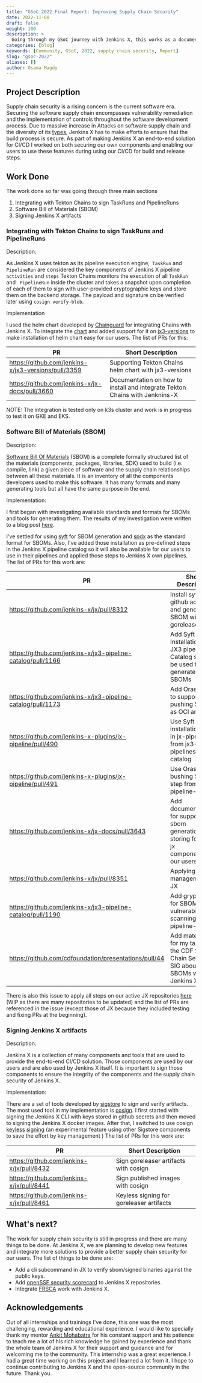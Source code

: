 ```yaml
---
title: "GSoC 2022 Final Report: Improving Supply Chain Security"
date: 2022-11-08
draft: false
weight: 100
description: >
  Going through my GSoC journey with Jenkins X, this works as a documentation for our work to improve supply chain security of Jenkins X
categories: [blog]
keywords: [Community, GSoC, 2022, supply chain security, Report]
slug: "gsoc-2022"
aliases: []
author: Osama Magdy
---
```

## Project Description

Supply chain security is a rising concern is the current software era. Securing the software supply chain encompasses vulnerability remediation and the implementation of controls throughout the software development process. Due to massive increase in Attacks on software supply chain and the diversity of its [types](https://slsa.dev/spec/v0.1/threats), Jenkins X has to make efforts to ensure that the build process is secure. As part of making Jenkins X an end-to-end solution for CI/CD I worked on both securing our own components and enabling our users to use these features during using our CI/CD for build and release steps.

## Work Done

The work done so far was going through three main sections

1. Integrating with Tekton Chains to sign TaskRuns and PipelineRuns
2. Software Bill of Materials (SBOM)
3. Signing Jenkins X artifacts

### Integrating with Tekton Chains to sign TaskRuns and PipelineRuns

Description:

As Jenkins X uses tekton as its pipeline execution engine,` TaskRun` and ` PipelineRun` are considered the key components of Jenkins X pipeline `activities` and `steps`
Tekton Chains monitors the execution of all `TaskRun` and ` PipelineRun` inside the cluster and takes a snapshot upon completion of each of them to sign with user-provided cryptographic keys and store them on the backend storage. The payload and signature cn be verified later using `cosign verify-blob`.

Implementation

I used the helm chart developed by [Chainguard](https://www.chainguard.dev/) for integrating Chains with Jenkins X. To integrate the [chart](https://github.com/chainguard-dev/tekton-helm-charts/tree/main/charts/tekton-chains) and added support for it on [jx3-versions](https://github.com/jenkins-x/jx3-versions) to make installation of helm chart easy for our users. The list of PRs for this:

| PR                                                  | Short Description                                                           |
| --------------------------------------------------- | --------------------------------------------------------------------------- |
| https://github.com/jenkins-x/jx3-versions/pull/3359 | Supporting Tekton Chains helm chart with jx3-versions                       |
| https://github.com/jenkins-x/jx-docs/pull/3660      | Documentation on how to install and integrate Tekton Chains with Jenknins-X |

NOTE: The integration is tested only on k3s cluster and work is in progress to test it on GKE and EKS.

### Software Bill of Materials (SBOM)

Description:

[Software Bill Of Materials](https://en.wikipedia.org/wiki/Software_supply_chain#:~:text=Software%20vendors%20often,could%20harm%20them.) (SBOM) is a complete formally structured list of the materials (components, packages, libraries, SDK) used to build (i.e. compile, link) a given piece of software and the supply chain relationships between all these materials.
It is an inventory of all the components developers used to make this software. It has many formats and many generating tools but all have the same purpose in the end.

Implementation:

I first began with investigating available standards and formats for SBOMs and tools for generating them. The results of my investigation were written to a blog post [here](https://jenkins-x.io/blog/2022/07/24/intro-to-sbom/).

I've settled for using [syft](https://github.com/anchore/syft) for SBOM generation and [spdx](https://spdx.dev/) as the standard format for SBOMs. Also, I've added those installation as pre-defined steps in the Jenkins X pipeline catalog so it will also be available for our users to use in their pipelines and applied those steps to Jenkins X own pipelines. The list of PRs for this work are:

| PR                                                          | Short Description                                                                                   |
| ----------------------------------------------------------- | --------------------------------------------------------------------------------------------------- |
| https://github.com/jenkins-x/jx/pull/8312                   | Install syft using github action and generate SBOM with goreleaser                                  |
| https://github.com/jenkins-x/jx3-pipeline-catalog/pull/1166 | Add Syft Installation to JX3 pipeline Catalog so it can be used to generate SBOMs                   |
| https://github.com/jenkins-x/jx3-pipeline-catalog/pull/1173 | Add Oras Steps to support pushing SBOMs as OCI artifacts                                            |
| https://github.com/jenkins-x-plugins/jx-pipeline/pull/490   | Use Syft installation step in jx-pipeline from jx3-pipelines-catalog                                |
| https://github.com/jenkins-x-plugins/jx-pipeline/pull/491   | Use Oras bushing SBOMs step from jx3-pipeline-catalog                                               |
| https://github.com/jenkins-x/jx-docs/pull/3643              | Add documentation for supporting sbom generation and storing for other jx components and our users  |
| https://github.com/jenkins-x/jx/pull/8351                   | Applying SBOM management to JX                                                                      |
| https://github.com/jenkins-x/jx3-pipeline-catalog/pull/1190 | Add grype tasks for SBOM vulnerability scanning to jx3-pipeline-catalog                             |
| https://github.com/cdfoundation/presentations/pull/44       | Add materials for my talk with the CDF Supply Chain Securtiy SIG about SBOMs with Jenkins X         |

There is also this issue to apply all steps on our active JX repositories [here](https://github.com/jenkins-x/jx/issues/8348) (WIP as there are many repositories to be updated) and the list of PRs are referenced in the issue (except those of JX because they included testing and fixing PRs at the beginning).

### Signing Jenkins X artifacts

Description:

Jenkins X is a collection of many components and tools that are used to provide the end-to-end CI/CD solution. Those components are used by our users and are also used by Jenkins X itself. It is important to sign those components to ensure the integrity of the components and the supply chain security of Jenkins X.

Implementation:

There are a set of tools developed by [sigstore](https://sigstore.dev/) to sign and verify artifacts. The most used tool in my implementation is [cosign](https://github.com/sigstore/cosign). I first started with signing the Jenkins X CLI with keys stored in github secrets and then moved to signing the Jenkins X docker images. After that, I switched to use cosign [keyless signing](https://github.com/sigstore/cosign/blob/main/KEYLESS.md) (an experimental feature using other Sigstore components to save the effort by key management ) The list of PRs for this work are:

| PR                                        | Short Description                        |
| ----------------------------------------- | ---------------------------------------- |
| https://github.com/jenkins-x/jx/pull/8432 | Sign goreleaser artifacts with cosign    |
| https://github.com/jenkins-x/jx/pull/8441 | Sign published images with cosign        |
| https://github.com/jenkins-x/jx/pull/8461 | Keyless signing for goreleaser artifacts |

## What's next?

The work for supply chain security is still in progress and there are many things to be done. At Jenkins X, we are planning to develop new features and integrate more solutions to provide a better supply chain security for our users. The list of things to be done are:

* Add a cli subcommand in JX to verify sbom/signed binaries against the public keys.
* Add [openSSF security scorecard](https://github.com/ossf/scorecard) to Jenkins X repositories.
* Integrate [FRSCA](https://buildsec.github.io/frsca/) work with Jenkins X.

## Acknowledgements

Out of all internships and trainings I've done, this one was the most challenging, rewarding and educational experience. I would like to specially thank my mentor [Ankit Mohabatra](https://github.com/ankitm123) for his constant support and his patience to teach me a lot of his rich knowledge he gained by experience and thank the whole team of Jenkins X for their support and guidance and for welcoming me to the community. This internship was a great experience. I had a great time working on this project and I learned a lot from it. I hope to continue contributing to Jenkins X and the open-source community in the future. Thank you.
